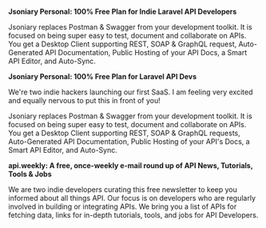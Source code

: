 **Jsoniary Personal: 100% Free Plan for Indie Laravel API Developers**

Jsoniary replaces Postman & Swagger from your development toolkit. It is focused on being super easy to test, document and collaborate on APIs. You get a Desktop Client supporting REST, SOAP & GraphQL request, Auto-Generated API Documentation, Public Hosting of your API Docs, a Smart API Editor, and Auto-Sync.

**Jsoniary Personal: 100% Free Plan for Laravel API Devs**

We're two indie hackers launching our first SaaS. I am feeling very excited and equally nervous to put this in front of you!

Jsoniary replaces Postman & Swagger from your development toolkit. It is focused on being super easy to test, document and collaborate on APIs. You get a Desktop Client supporting REST, SOAP & GraphQL requests, Auto-Generated API Documentation, Public Hosting of your API's Docs, a Smart API Editor, and Auto-Sync.

**api.weekly: A free, once-weekly e-mail round up of API News, Tutorials, Tools & Jobs**

We are two indie developers curating this free newsletter to keep you informed about all things API. Our focus is on developers who are regularly involved in building or integrating APIs. We bring you a list of APIs for fetching data, links for in-depth tutorials, tools, and jobs for API Developers.
